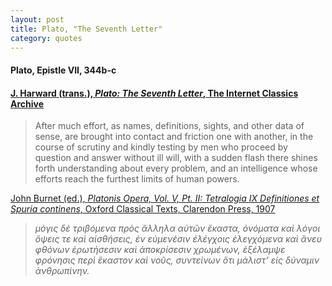 ```yaml
---
layout: post
title: Plato, "The Seventh Letter"
category: quotes
---
```


#### Plato, Epistle VII, 344b-c

#### [J. Harward (trans.), *Plato: The Seventh Letter*, The Internet Classics Archive](http://classics.mit.edu/Plato/seventh_letter.html)

> After much effort, as names, definitions, sights, and other data of sense, are brought into contact and friction one with another, in the course of scrutiny and kindly testing by men who proceed by question and answer without ill will, with a sudden flash there shines forth understanding about every problem, and an intelligence whose efforts reach the furthest limits of human powers.

[John Burnet (ed.), *Platonis Opera, Vol. V, Pt. II: Tetralogia IX Definitiones et Spuria continens*, Oxford Classical Texts, Clarendon Press, 1907](https://cts.perseids.org/read/greekLit/tlg0059/tlg036/perseus-grc2/7.343-7.352)

>  *μόγις δὲ τριβόμενα πρὸς ἄλληλα αὐτῶν ἕκαστα, ὀνόματα καὶ λόγοι ὄψεις τε καὶ αἰσθήσεις, ἐν εὐμενέσιν ἐλέγχοις ἐλεγχόμενα καὶ ἄνευ φθόνων ἐρωτήσεσιν καὶ ἀποκρίσεσιν χρωμένων, ἐξέλαμψε φρόνησις περὶ ἕκαστον καὶ νοῦς, συντείνων ὅτι μάλιστʼ εἰς δύναμιν ἀνθρωπίνην.*